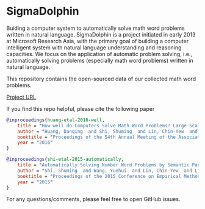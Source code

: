 # SigmaDolphin

Buiding a computer system to automatically solve math word problems written in natural language. SigmaDolphin is a project initiated in early 2013 at Microsoft Research Asia, with the primary goal of building a computer intelligent system with natural language understanding and reasoning capacities. We focus on the application of automatic problem solving, i.e., automatically solving problems (especially math word problems) written in natural language.

This repository contains the open-sourced data of our collected math word problems.

[Project URL](https://www.microsoft.com/en-us/research/project/sigmadolphin/)


If you find this repo helpful, please cite the following paper

```bib
@inproceedings{huang-etal-2016-well,
    title = "How well do Computers Solve Math Word Problems? Large-Scale Dataset Construction and Evaluation",
    author = "Huang, Danqing  and Shi, Shuming  and Lin, Chin-Yew  and Yin, Jian  and Ma, Wei-Ying",
    booktitle = "Proceedings of the 54th Annual Meeting of the Association for Computational Linguistics (Volume 1: Long Papers)",
    year = "2016"
}

@inproceedings{shi-etal-2015-automatically,
    title = "Automatically Solving Number Word Problems by Semantic Parsing and Reasoning",
    author = "Shi, Shuming  and Wang, Yuehui  and Lin, Chin-Yew  and Liu, Xiaojiang  and Rui, Yong",
    booktitle = "Proceedings of the 2015 Conference on Empirical Methods in Natural Language Processing",
    year = "2015"
}
```

For any questions/comments, please feel free to open GitHub issues.

